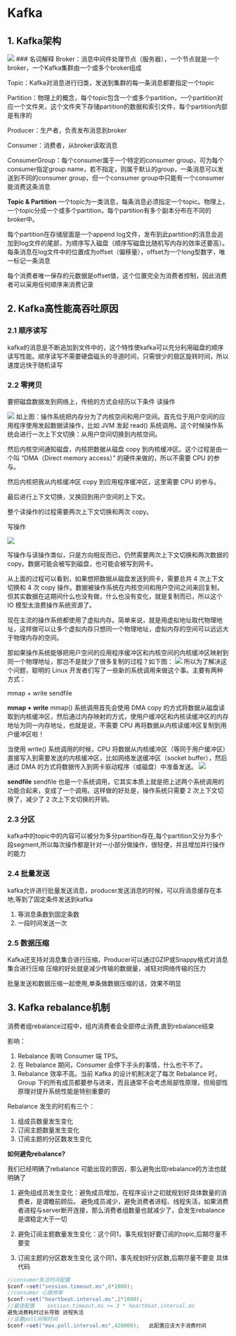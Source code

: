 # Kafka
## 1. Kafka架构
<img src="assets/Kafka架构.png"/>
### 名词解释
Broker：消息中间件处理节点（服务器），一个节点就是一个broker，一个Kafka集群由一个或多个broker组成

Topic：Kafka对消息进行归类，发送到集群的每一条消息都要指定一个topic

Partition：物理上的概念，每个topic包含一个或多个partition，一个partition对应一个文件夹，这个文件夹下存储partition的数据和索引文件，每个partition内部是有序的

Producer：生产者，负责发布消息到broker

Consumer：消费者，从broker读取消息

ConsumerGroup：每个consumer属于一个特定的consumer group，可为每个consumer指定group name，若不指定，则属于默认的group，一条消息可以发送到不同的consumer group，但一个consumer group中只能有一个consumer能消费这条消息

**Topic & Partition**
一个topic为一类消息，每条消息必须指定一个topic。物理上，一个topic分成一个或多个partition，每个partition有多个副本分布在不同的broker中。

每个partition在存储层面是一个append log文件，发布到此partition的消息会追加到log文件的尾部，为顺序写入磁盘（顺序写磁盘比随机写内存的效率还要高）。每条消息在log文件中的位置成为offset（偏移量），offset为一个long型数字，唯一标记一条消息

每个消费者唯一保存的元数据是offset值，这个位置完全为消费者控制，因此消费者可以采用任何顺序来消费记录
## 2. Kafka高性能高吞吐原因
### 2.1 顺序读写
kafka的消息是不断追加到文件中的，这个特性使kafka可以充分利用磁盘的顺序读写性能。顺序读写不需要硬盘磁头的寻道时间，只需很少的扇区旋转时间，所以速度远快于随机读写
### 2.2 零拷贝
要把磁盘数据发到网络上，传统的方式会经历以下条件
读操作

<img src="assets/read.jpg"/>
如上图：操作系统把内存分为了内核空间和用户空间。首先位于用户空间的应用程序使用发起数据读操作，比如 JVM 发起 read() 系统调用。这个时候操作系统会进行一次上下文切换：从用户空间切换到内核空间。

然后内核空间通知磁盘，内核把数据从磁盘 copy 到内核缓冲区。这个过程是由一个叫 “DMA（Direct memory access）” 的硬件来做的，所以不需要 CPU 的参与。

然后内核把我从内核缓冲区 copy 到应用程序缓冲区，这里需要 CPU 的参与。

最后进行上下文切换，又换回到用户空间的上下文。

整个读操作的过程需要两次上下文切换和两次 copy。

写操作

<img src="assets/write.jpg"/>

写操作与读操作类似，只是方向相反而已，仍然需要两次上下文切换和两次数据的 copy。数据可能会被写到磁盘，也可能会被写到网卡。

从上面的过程可以看到，如果想把数据从磁盘发送到网卡，需要总共 4 次上下文切换和 4 次 copy 操作。数据被操作系统在内核空间和用户空间之间来回复制，但其实数据在这期间什么也没有做，什么也没有变化，就是复制而已，所以这个 IO 模型太浪费操作系统资源了。

现在主流的操作系统都使用了虚拟内存。简单来说，就是用虚拟地址取代物理地址，这样做可以让多个虚拟内存只想同一个物理地址，虚拟内存的空间可以远远大于物理内存的空间。

那如果操作系统能够把用户空间的应用程序缓冲区和内核空间的内核缓冲区映射到同一个物理地址，那岂不是就少了很多复制的过程？如下图：
<img src="assets/virtual.jpg"/>
所以为了解决这个问题，聪明的 Linux 开发者们写了一些新的系统调用来做这个事。主要有两种方式：

mmap + write
sendfile

**mmap + write**
mmap() 系统调用首先会使用 DMA copy 的方式将数据从磁盘读取到内核缓冲区，然后通过内存映射的方式，使用户缓冲区和内核读缓冲区的内存地址为同一内存地址，也就是说，不需要 CPU 再将数据从内核读缓冲区复制到用户缓冲区啦！

当使用 write() 系统调用的时候，CPU 将数据从内核缓冲区（等同于用户缓冲区）直接写入到需要发送的内核缓冲区，比如网络发送缓冲区（socket buffer），然后通过 DMA 的方式将数据传入到网卡驱动程序（或磁盘）中准备发送。
<img src="assets/zeroCopy.jpg"/>


**sendfile**
sendfile 也是一个系统调用，它其实本质上就是把上述两个系统调用的功能合起来，变成了一个调用。这样做的好处是，操作系统只需要 2 次上下文切换了，减少了 2 次上下文切换的开销。


### 2.3 分区
kafka中的topic中的内容可以被分为多分partition存在,每个partition又分为多个段segment,所以每次操作都是针对一小部分做操作，很轻便，并且增加并行操作的能力

### 2.4 批量发送
kafka允许进行批量发送消息，producer发送消息的时候，可以将消息缓存在本地,等到了固定条件发送到kafka
1. 等消息条数到固定条数
2. 一段时间发送一次
### 2.5 数据压缩
Kafka还支持对消息集合进行压缩，Producer可以通过GZIP或Snappy格式对消息集合进行压缩 压缩的好处就是减少传输的数据量，减轻对网络传输的压力

批量发送和数据压缩一起使用,单条做数据压缩的话，效果不明显

## 3. Kafka rebalance机制

消费者组rebalance过程中，组内消费者会全部停止消费,直到rebalance结束

影响：

1. Rebalance 影响 Consumer 端 TPS。
2. 在 Rebalance 期间，Consumer 会停下手头的事情，什么也干不了。
3. Rebalance 效率不高。当前 Kafka 的设计机制决定了每次 Rebalance 时，Group 下的所有成员都要参与进来，而且通常不会考虑局部性原理，但局部性原理对提升系统性能是特别重要的

Rebalance 发生的时机有三个：
1. 组成员数量发生变化
2. 订阅主题数量发生变化
3. 订阅主题的分区数发生变化

**如何避免rebalance?**

我们已经明确了rebalance 可能出现的原因，那么避免出现rebalance的方法也就明确了

1. 避免组成员发生变化：避免成员增加，在程序设计之初就规划好具体数量的消费者，是谓瞻前顾后。
 避免成员减少，避免消费者进程、线程失活，如果消费者进程与server断开连接，那么消费者组数量也就减少了，会发生rebalance 是谓稳定大于一切

2. 避免订阅主题数量发生变化：这个同1，事先规划好要订阅的topic,后期尽量不要变

3. 订阅主题的分区数发生变化 这个同1，事先规划好分区数,后期尽量不要变
具体代码
```java
//consumer失活时间配置
$conf->set("session.timeout.ms",6*1000);
//consumer 心跳频率
$conf->set("heartbeat.interval.ms",2*1000);
//最佳配置    session.timeout.ms >= 3 * heartbeat.interval.ms
避免消费耗时过长导致 进程失活
//设置poll间隔时间
$conf->set("max.poll.interval.ms",420000);   此配置应该大于消费时间
```
